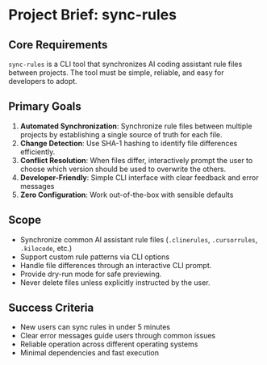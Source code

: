 # Project Brief: sync-rules

## Core Requirements

`sync-rules` is a CLI tool that synchronizes AI coding assistant rule files between projects. The tool must be simple, reliable, and easy for developers to adopt.

## Primary Goals

1. **Automated Synchronization**: Synchronize rule files between multiple projects by establishing a single source of truth for each file.
2. **Change Detection**: Use SHA-1 hashing to identify file differences efficiently.
3. **Conflict Resolution**: When files differ, interactively prompt the user to choose which version should be used to overwrite the others.
4. **Developer-Friendly**: Simple CLI interface with clear feedback and error messages
5. **Zero Configuration**: Work out-of-the-box with sensible defaults

## Scope

- Synchronize common AI assistant rule files (`.clinerules`, `.cursorrules`, `.kilocode`, etc.)
- Support custom rule patterns via CLI options
- Handle file differences through an interactive CLI prompt.
- Provide dry-run mode for safe previewing.
- Never delete files unless explicitly instructed by the user.

## Success Criteria

- New users can sync rules in under 5 minutes
- Clear error messages guide users through common issues
- Reliable operation across different operating systems
- Minimal dependencies and fast execution
